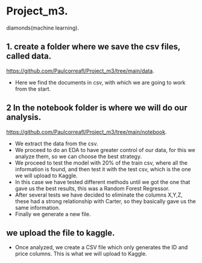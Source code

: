 # Project_m3.
diamonds(machine learning).
## 1. create a folder where we save the csv files, called data.
https://github.com/Paulcorreafl/Project_m3/tree/main/data.
- Here we find the documents in csv, with which we are going to work from the start.
## 2 In the notebook folder is where we will do our analysis.
https://github.com/Paulcorreafl/Project_m3/tree/main/notebook.
- We extract the data from the csv.
- We proceed to do an EDA to have greater control of our data, for this we analyze them, so we can choose the best strategy.
- We proceed to test the model with 20% of the train csv, where all the information is found, and then test it with the test csv, which is the one we will upload to Kaggle.
- In this case we have tested different methods until we got the one that gave us the best results, this was a Random Forest Regressor.
- After several tests we have decided to eliminate the columns X,Y,Z, these had a strong relationship with Carter, so they basically gave us the same information.
- Finally we generate a new file.
## we upload the file to kaggle.
- Once analyzed, we create a CSV file which only generates the ID and price columns. This is what we will upload to Kaggle.
